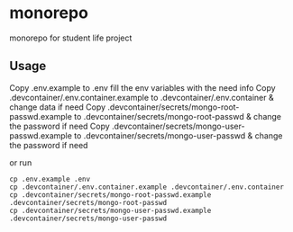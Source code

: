 # monorepo
monorepo for student life project

## Usage
Copy .env.example to .env fill the env variables with the need info
Copy .devcontainer/.env.container.example to .devcontainer/.env.container & change data if need
Copy .devcontainer/secrets/mongo-root-passwd.example to .devcontainer/secrets/mongo-root-passwd & change the password if need
Copy .devcontainer/secrets/mongo-user-passwd.example to .devcontainer/secrets/mongo-user-passwd & change the password if need

or run

    cp .env.example .env
    cp .devcontainer/.env.container.example .devcontainer/.env.container
    cp .devcontainer/secrets/mongo-root-passwd.example .devcontainer/secrets/mongo-root-passwd
    cp .devcontainer/secrets/mongo-user-passwd.example .devcontainer/secrets/mongo-user-passwd
